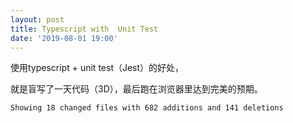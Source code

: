 ```yaml
---
layout: post
title: Typescript with  Unit Test
date: '2019-08-01 19:00'
---
```


使用typescript + unit test（Jest）的好处，

就是盲写了一天代码（3D），最后跑在浏览器里达到完美的预期。

```
Showing 18 changed files with 682 additions and 141 deletions
```
